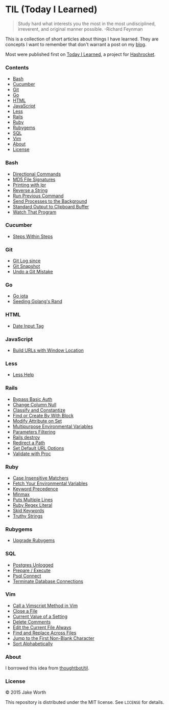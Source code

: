 # TIL (Today I Learned)

>Study hard what interests you the most in the most undisciplined, irreverent, and original manner possible. -Richard Feynman

This is a collection of short articles about things I have learned. They are concepts I want to remember that don't warrant a post on my [blog](http://jakeworth.com).

Most were published first on [Today I Learned](http://til.hashrocket.com), a project for [Hashrocket](http://hashrocket.com).

### Contents

- [Bash](#bash)
- [Cucumber](#cucumber)
- [Git](#git)
- [Go](#go)
- [HTML](#html)
- [JavaScript](#javascript)
- [Less](#less)
- [Rails](#rails)
- [Ruby](#ruby)
- [Rubygems](#rubygems)
- [SQL](#sql)
- [Vim](#vim)
- [About](#about)
- [License](#license)

### Bash

- [Directional Commands](bash/directional-commands.md)
- [MD5 File Signatures](bash/md5-file-signatures.md)
- [Printing with lpr](bash/printing-with-lpr.md)
- [Reverse a String](bash/reverse-a-string.md)
- [Run Previous Command](bash/run-previous-command.md)
- [Send Processes to the Background](bash/send-processes-to-the-background.md)
- [Standard Output to Clipboard Buffer](bash/standard-output-to-clipboard-buffer.md)
- [Watch That Program](bash/watch-that-program.md)

### Cucumber

- [Steps Within Steps](cucumber/steps-within-steps.md)

### Git

- [Git Log since](git/git-log-since.md)
- [Git Snapshot](git/git-snapshot.md)
- [Undo a Git Mistake](git/undo-a-git-mistake.md)

### Go

- [Go iota](go/go-iota.md)
- [Seeding Golang's Rand](go/seeding-golangs-rand.md)

### HTML

- [Date Input Tag](html/date-input-tag.md)

### JavaScript

- [Build URLs with Window Location](javascript/build-urls-with-window-location.md)

### Less

- [Less Help](less/less-help.md)

### Rails

- [Bypass Basic Auth](rails/bypass-basic-auth.md)
- [Change Column Null](rails/change-column-null.md)
- [Classify and Constantize](rails/classify-and-constantize.md)
- [Find or Create By With Block](rails/find-or-create-by-with-block.md)
- [Modify Attribute on Set](rails/modify-attribute-on-set.md)
- [Multipurpose Environmental Variables](rails/multipurpose-environmental-variables.md)
- [Parameters Filtering](rails/parameters-filtering.md)
- [Rails destroy](rails/rails-destroy.md)
- [Redirect a Path](rails/redirect-a-path.md)
- [Set Default URL Options](rails/set-default-url-options.md)
- [Validate with Proc](rails/validate-with-proc.md)

### Ruby

- [Case Insensitive Matchers](ruby/case-insensitive-matchers.md)
- [Fetch Your Environmental Variables](ruby/fetch-your-environmental-variables.md)
- [Keyword Precedence](ruby/keyword-precedence.md)
- [Minmax](ruby/minmax.md)
- [Puts Multiple Lines](ruby/puts-multiple-lines.md)
- [Ruby Regex Literal](ruby/ruby-regex-literal.md)
- [Skid Keywords](ruby/skid-keywords.md)
- [Truthy Strings](ruby/truthy-strings.md)

### Rubygems

- [Upgrade Rubygems](rubygems/upgrade-rubygems.md)

### SQL

- [Postgres Unlogged](sql/postgres-unlogged.md)
- [Prepare / Execute](sql/prepare-execute.md)
- [Psql Connect](sql/psql-connect.md)
- [Terminate Database Connections](sql/terminate_database_connections.md)

### Vim

- [Call a Vimscript Method in Vim](vim/call-a-vimscript-method-in-vim.md)
- [Close a File](vim/close-a-file.md)
- [Current Value of a Setting](vim/current-value-of-a-setting.md)
- [Delete Comments](vim/delete-comments.md)
- [Edit the Current File Always](vim/edit-the-current-file-always.md)
- [Find and Replace Across Files](vim/find-and-replace-across-files.md)
- [Jump to the First Non-Blank Character](vim/jump-to-the-first-non-blank-character.md)
- [Sort Alphabetically](vim/sort-alphabetically.md)

### About

I borrowed this idea from
[thoughtbot/til](https://github.com/thoughtbot/til).

### License

&copy; 2015 Jake Worth

This repository is distributed under the MIT license. See `LICENSE` for
details.
